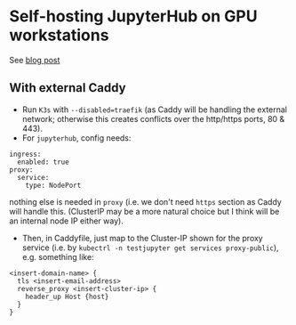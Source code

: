# Self-hosting JupyterHub on GPU workstations

See [blog post](https://hackmd.io/wJPNgpUETrG2F_-TthQTYw)


## With external Caddy

- Run `K3s` with `--disabled=traefik` (as Caddy will be handling the external network; otherwise this creates conflicts over the http/https ports, 80 & 443).
- For `jupyterhub`, config needs:

```
ingress:
  enabled: true
proxy:
  service:
    type: NodePort
```

nothing else is needed in `proxy` (i.e. we don't need `https` section as Caddy will handle this. (ClusterIP may be a more natural choice but I think will be an internal node IP either way). 

- Then, in Caddyfile, just map to the Cluster-IP shown for the proxy service (i.e. by `kubectrl -n testjupyter get services proxy-public`), e.g. something like:

```
<insert-domain-name> {
  tls <insert-email-address>
  reverse_proxy <insert-cluster-ip> {
    header_up Host {host}
  }
}
```




